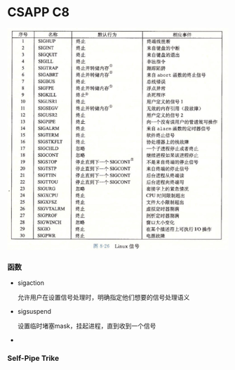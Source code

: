 CSAPP C8
===

<img src="CSAPP%20c8.assets/Linux%E4%BF%A1%E5%8F%B7.jpg" alt="Linux信号" style="zoom:50%;" />

### 函数

- sigaction

  允许用户在设置信号处理时，明确指定他们想要的信号处理语义

- sigsuspend

  设置临时堵塞mask，挂起进程，直到收到一个信号

- 



### Self-Pipe Trike

